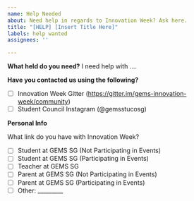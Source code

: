 ```yaml
---
name: Help Needed
about: Need help in regards to Innovation Week? Ask here.
title: "[HELP] [Insert Title Here]"
labels: help wanted
assignees: ''

---
```


**What held do you need?**
I need help with ....

**Have you contacted us using the following?**

- [ ] Innovation Week Gitter (https://gitter.im/gems-innovation-week/community)
- [ ] Student Council Instagram (@gemsstucosg)

**Personal Info**

What link do you have with Innovation Week?

- [ ] Student at GEMS SG (Not Participating in Events)
- [ ] Student at GEMS SG (Participating in Events)
- [ ] Teacher at GEMS SG 
- [ ] Parent at GEMS SG (Not Participating in Events)
- [ ] Parent at GEMS SG (Participating in Events)
- [ ] Other: _________
